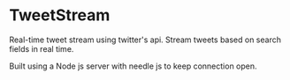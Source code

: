 # TweetStream
Real-time tweet stream using twitter's api. Stream tweets based on search fields in real time. 

Built using a Node js server with needle js to keep connection open.
